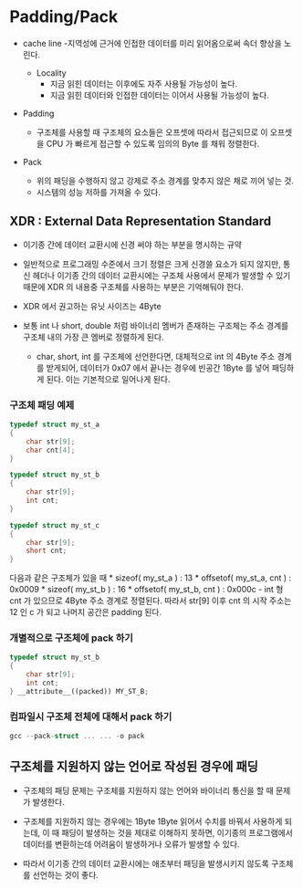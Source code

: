 # Padding/Pack

* cache line
	-지역성에 근거에 인접한 데이터를 미리 읽어옴으로써 속더 향상을 노린다.
	* Locality
		- 지금 읽힌 데이터는 이후에도 자주 사용될 가능성이 높다.
		- 지금 읽힌 데이터와 인접한 데이터는 이어서 사용될 가능성이 높다.

* Padding
	- 구조체를 사용할 때 구조체의 요소들은 오프셋에 따라서 접근되므로
	이 오프셋을 CPU 가 빠르게 접근할 수 있도록 임의의 Byte 를 채워 정렬한다.

* Pack
	- 위의 패딩을 수행하지 않고 강제로 주소 경계를 맞추지 않은 채로 끼어 넣는 것.
	- 시스템의 성능 저하를 가져올 수 있다.

## XDR : External Data Representation Standard
- 이기종 간에 데이터 교환시에 신경 써야 하는 부분을 명시하는 규약

- 일반적으로 프로그래밍 수준에서 크기 정렬은 크게 신경쓸 요소가 되지 않지만,
	통신 헤더나 이기종 간의 데이터 교환시에는 구조체 사용에서 
	문제가 발생할 수 있기 때문에 XDR 의 내용중 구조체를 사용하는 부분은 기억해둬야 한다.

- XDR 에서 권고하는 유닛 사이즈는 4Byte

- 보통 int 나 short, double 처럼 바이너리 멤버가 존재하는 구조체는 
주소 경계를 구조체 내의 가장 큰 멤버로 정렬하게 된다.
	- char, short, int 를 구조체에 선언한다면, 대체적으로 int 의 4Byte 주소 경계를 받게되어,
	데이터가 0x07 에서 끝나는 경우에 빈공간 1Byte 를 넣어 패딩하게 된다. 이는 기본적으로 일어나게 된다.


### 구조체 패딩 예제
```c++
typedef struct my_st_a 
{
	char str[9];
	char cnt[4];
}

typedef struct my_st_b
{
	char str[9];
	int cnt;
}

typedef struct my_st_c
{
	char str[9];
	short cnt;
}

```
다음과 같은 구조체가 있을 때
	*        sizeof( my_st_a ) : 13
	* offsetof( my_st_a, cnt ) : 0x0009
	*        sizeof( my_st_b ) : 16
	* offsetof( my_st_b, cnt ) : 0x000c
		- int 형 cnt 가 있으므로 4Byte 주소 경계로 정렬된다. 
		따라서 str[9] 이후 cnt 의 시작 주소는 12 인 c 가 되고
		나머지 공간은 padding 된다.

### 개별적으로 구조체에 pack 하기
```c++
typedef struct my_st_b
{
	char str[9];
	int cnt;
} __attribute__((packed)) MY_ST_B;
```

### 컴파일시 구조체 전체에 대해서 pack 하기
```c++
gcc --pack-struct ... ... -o pack
```


## 구조체를 지원하지 않는 언어로 작성된 경우에 패딩
- 구조체의 패딩 문제는 구조체를 지원하지 않는 언어와 
바이너리 통신을 할 때 문제가 발생한다.

- 구조체를 지원하지 않는 경우에는 1Byte 1Byte 읽어서 수치를 바꿔서 사용하게 되는데, 
	이 때 패딩이 발생하는 것을 제대로 이해하지 못하면,
	이기종의 프로그램에서 데이터를 변환하는데 어려움이 발생하거나 오류가 발생할 수 있다.

- 따라서 이기종 간의 데이터 교환시에는 애초부터 패딩을 발생시키지 않도록 구조체를 선언하는 것이 좋다.
